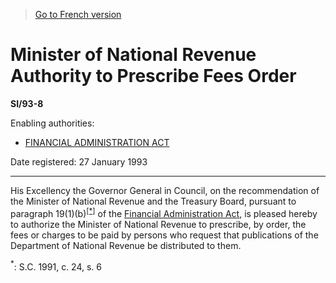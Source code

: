 > [Go to French version](/fr/Règlements/Textes%20réglementaires/93/8.md)

# Minister of National Revenue Authority to Prescribe Fees Order

**SI/93-8**

Enabling authorities: 
- [FINANCIAL ADMINISTRATION ACT](/en/Acts/Revised%20Statutes%20of%20Canada/F/F-11.md)

Date registered: 27 January 1993

----------

His Excellency the Governor General in Council, on the recommendation of the Minister of National Revenue and the Treasury Board, pursuant to paragraph 19(1)(b)<sup><a href='#fn_SI-93-8_e_hq_6510'>[*]</a></sup> of the [Financial Administration Act](/en/Acts/Revised%20Statutes%20of%20Canada/F/F-11.md), is pleased hereby to authorize the Minister of National Revenue to prescribe, by order, the fees or charges to be paid by persons who request that publications of the Department of National Revenue be distributed to them.

<a name='fn_SI-93-8_e_hq_6510'><sup>*</sup></a>: S.C. 1991, c. 24, s. 6<br />


